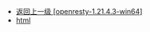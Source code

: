 - [返回上一级 [openresty-1.21.4.3-win64]](page/服务部署/Nginx/模板/nginx-1.24.0/Openresty/openresty-1.21.4.3-win64/)
- [html](page/服务部署/Nginx/模板/nginx-1.24.0/Openresty/openresty-1.21.4.3-win64/html/)
